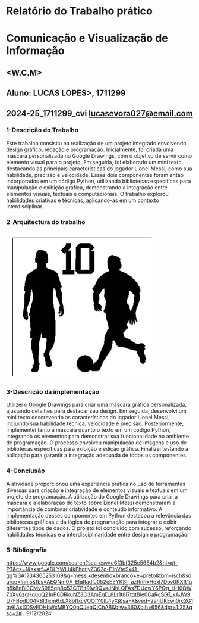 # Relatório do Trabalho prático
# Comunicação e Visualização de Informação

## <word cloud messi>
## <W.C.M>


## Aluno: LUCAS LOPE$>, 1711299 
## 2024-25_1711299_cvi   lucasevora027@email.com

### 1-Descrição do Trabalho
Este trabalho consistiu na realização de um projeto integrado envolvendo design gráfico, redação e programação. Inicialmente, foi criada uma máscara personalizada no Google Drawings, com o objetivo de servir como elemento visual para o projeto. Em seguida, foi elaborado um mini texto destacando as principais características do jogador Lionel Messi, como sua habilidade, precisão e velocidade. Esses dois componentes foram então incorporados em um código Python, utilizando bibliotecas específicas para manipulação e exibição gráfica, demonstrando a integração entre elementos visuais, textuais e computacionais. O trabalho explorou habilidades criativas e técnicas, aplicando-as em um contexto interdisciplinar.


### 2-Arquitectura do trabalho


![no-image](./word_cloud/imagens/messi_mask.png)


### 3-Descrição da implementação	
 Utilizei o Google Drawings para criar uma máscara gráfica personalizada, ajustando detalhes para destacar seu design. Em seguida, desenvolvi um mini texto descrevendo as características do jogador Lionel Messi, incluindo sua habilidade técnica, velocidade e precisão. Posteriormente, implementei tanto a máscara quanto o texto em um código Python, integrando os elementos para demonstrar sua funcionalidade no ambiente de programação. O processo envolveu manipulação de imagens e uso de bibliotecas específicas para exibição e edição gráfica. Finalizei testando a aplicação para garantir a integração adequada de todos os componentes.


### 4-Conclusão
A atividade proporcionou uma experiência prática no uso de ferramentas diversas para criação e integração de elementos visuais e textuais em um projeto de programação. A utilização do Google Drawings para criar a máscara e a elaboração do texto sobre Lionel Messi demonstraram a importância de combinar criatividade e conteúdo informativo. A implementação desses componentes em Python destacou a relevância das bibliotecas gráficas e da lógica de programação para integrar e exibir diferentes tipos de dados. O projeto foi concluído com sucesso, reforçando habilidades técnicas e a interdisciplinaridade entre design e programação.


### 5-Bibliografia
https://www.google.com/search?sca_esv=e6f3bf325e5684b2&hl=pt-PT&cs=1&sxsrf=ADLYWIJ4kFhotlyZ362c-E1nVteSx41-gg%3A1734365253169&q=messi+desenho+branco+e+preto&tbm=isch&source=lnms&fbs=AEQNm0A_ElqRadfJ052eEZYKSIj_azRnRxHexI7Dov0RXft1qg5k8nBi0CMvS985qp8o52CTBit9Iw9QvaJNhLQFAs7DUowY6PQg_HH0OW7bXv6zgHquuQ21nP6DRkuNZ3C3AmEgD_8Lr1t8I7tqtBie0CaRgSG7_kAJW9U7FBpdD04RBl3ixm6xLX8bflxcVQQfY0IL4yXj&sa=X&ved=2ahUKEwi0rc2G1qyKAxXOSvEDHbWxMBYQ0pQJegQIChAB&biw=360&bih=656&dpr=1.25&gsc=2# , 9/12/2024
